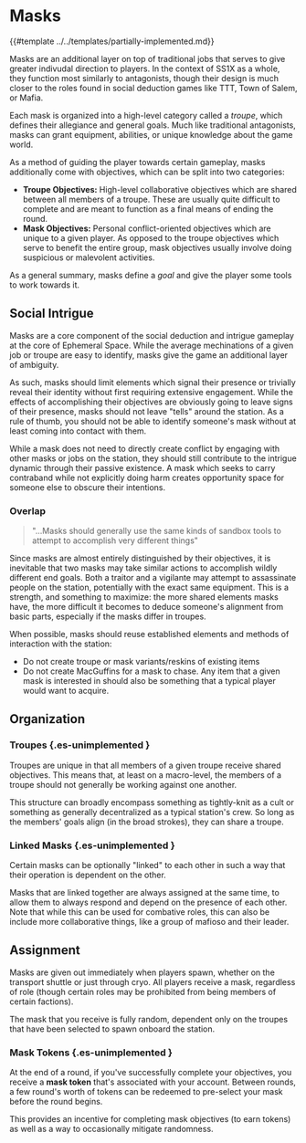# Masks

{{#template ../../templates/partially-implemented.md}}

Masks are an additional layer on top of traditional jobs that serves to give greater indivudal direction to players.
In the context of SS1X as a whole, they function most similarly to antagonists, though their design is much closer to the roles found in social deduction games like TTT, Town of Salem, or Mafia.

Each mask is organized into a high-level category called a _troupe_, which defines their allegiance and general goals.
Much like traditional antagonists, masks can grant equipment, abilities, or unique knowledge about the game world.

As a method of guiding the player towards certain gameplay, masks additionally come with objectives, which can be split into two categories:
- **Troupe Objectives:** High-level collaborative objectives which are shared between all members of a troupe.
These are usually quite difficult to complete and are meant to function as a final means of ending the round.
- **Mask Objectives:** Personal conflict-oriented objectives which are unique to a given player.
As opposed to the troupe objectives which serve to benefit the entire group, mask objectives usually involve doing suspicious or malevolent activities.

As a general summary, masks define a _goal_ and give the player some tools to work towards it.

## Social Intrigue

Masks are a core component of the social deduction and intrigue gameplay at the core of Ephemeral Space.
While the average mechinations of a given job or troupe are easy to identify, masks give the game an additional layer of ambiguity.

As such, masks should limit elements which signal their presence or trivially reveal their identity without first requiring extensive engagement.
While the effects of accomplishing their objectives are obviously going to leave signs of their presence, masks should not leave "tells" around the station.
As a rule of thumb, you should not be able to identify someone's mask without at least coming into contact with them.

While a mask does not need to directly create conflict by engaging with other masks or jobs on the station, they should still contribute to the intrigue dynamic through their passive existence.
A mask which seeks to carry contraband while not explicitly doing harm creates opportunity space for someone else to obscure their intentions.

### Overlap

> "...Masks should generally use the same kinds of sandbox tools to attempt to accomplish very different things"

Since masks are almost entirely distinguished by their objectives, it is inevitable that two masks may take similar actions to accomplish wildly different end goals.
Both a traitor and a vigilante may attempt to assassinate people on the station, potentially with the exact same equipment.
This is a strength, and something to maximize: the more shared elements masks have, the more difficult it becomes to deduce someone's alignment from basic parts, especially if the masks differ in troupes.

When possible, masks should reuse established elements and methods of interaction with the station:
- Do not create troupe or mask variants/reskins of existing items
- Do not create MacGuffins for a mask to chase.
Any item that a given mask is interested in should also be something that a typical player would want to acquire.

## Organization

### Troupes {.es-unimplemented }
Troupes are unique in that all members of a given troupe receive shared objectives.
This means that, at least on a macro-level, the members of a troupe should not generally be working against one another.

This structure can broadly encompass something as tightly-knit as a cult or something as generally decentralized as a typical station's crew.
So long as the members' goals align (in the broad strokes), they can share a troupe.

### Linked Masks {.es-unimplemented }
Certain masks can be optionally "linked" to each other in such a way that their operation is dependent on the other.

Masks that are linked together are always assigned at the same time, to allow them to always respond and depend on the presence of each other.
Note that while this can be used for combative roles, this can also be include more collaborative things, like a group of mafioso and their leader.

## Assignment

Masks are given out immediately when players spawn, whether on the transport shuttle or just through cryo.
All players receive a mask, regardless of role (though certain roles may be prohibited from being members of certain factions).

The mask that you receive is fully random, dependent only on the troupes that have been selected to spawn onboard the station.

### Mask Tokens {.es-unimplemented }
At the end of a round, if you've successfully complete your objectives, you receive a **mask token** that's associated with your account.
Between rounds, a few round's worth of tokens can be redeemed to pre-select your mask before the round begins.

This provides an incentive for completing mask objectives (to earn tokens) as well as a way to occasionally mitigate randomness.
